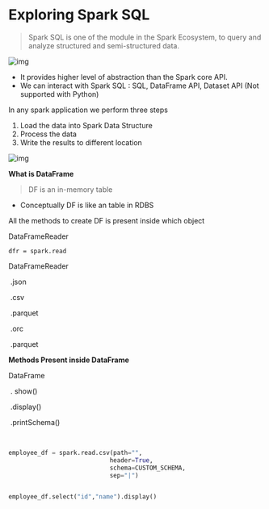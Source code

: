 # Exploring Spark SQL

> Spark SQL is one of the module in the Spark Ecosystem, to query and analyze structured and semi-structured data.

![img](https://lh7-rt.googleusercontent.com/docsz/AD_4nXciUOPtET1s3nsP_jHbNbrKGbcwyfJC7TUc4Dk1dvIvChATEXSlch18vgFO9046-nQcIeQqpBvtVJkpFX7hGSAYUSXE49fbO33BGDcrBEU46YIRAUkI6UWVoKyxafHWmgXWnND1GOznwdbtRMv0Uqo-O5o?key=tHXUAiwd9ksVr1IakYoP6A)

* It provides higher level of abstraction than the Spark core API.
* We can interact with Spark SQL : SQL, DataFrame API, Dataset API (Not supported with Python)



In any spark application we perform three steps

1. Load the data into Spark Data Structure
2. Process the data
3. Write the results to different location

![img](https://lh7-rt.googleusercontent.com/docsz/AD_4nXeSAJYgLOS_9YmjH23pfcmKqTtkCJr-nlEard5JAk1ivmXTsKT26g5uaGVn_OoMiNgqNcGutjMi8qOOhpHc5oyxXrbotoPajBtrBtYVT-EHRb_i8T4-3IPKEk_Nv0gcaZUUvtxocbU6K7DUe6pqRGCT6auU?key=Ho-EZjExtA4N0KIuSunUoA)

**What is DataFrame**

> DF is an in-memory table

* Conceptually DF is like an table in RDBS







All the methods to create DF is present inside which object

DataFrameReader

```
dfr = spark.read
```

DataFrameReader

​	.json

​	.csv

​	.parquet

​	.orc

​	.parquet



**Methods Present inside DataFrame**

DataFrame

​			. show()

​			.display()

​			.printSchema()

​		

```python
employee_df = spark.read.csv(path="",
                            header=True,
                            schema=CUSTOM_SCHEMA,
                            sep="|")


employee_df.select("id","name").display()

```

